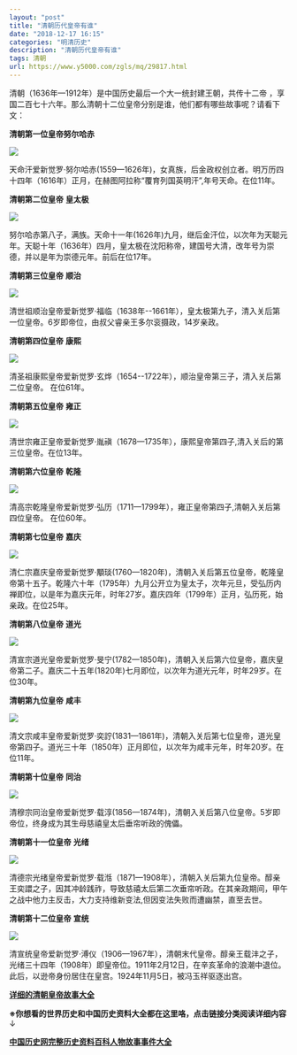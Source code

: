 ```yaml
---
layout: "post"
title: "清朝历代皇帝有谁"
date: "2018-12-17 16:15"
categories: "明清历史"
description: "清朝历代皇帝有谁"
tags: 清朝
url: https://www.y5000.com/zgls/mq/29817.html
---
```






清朝（1636年—1912年）是中国历史最后一个大一统封建王朝，共传十二帝 ，享国二百七十六年。那么清朝十二位皇帝分别是谁，他们都有哪些故事呢？请看下文：

**清朝第一位皇帝努尔哈赤**

**![](https://img.y5000.com/uploads/allimg/180419/8-1P419152T0522.jpg)**

天命汗爱新觉罗·努尔哈赤(1559—1626年)，女真族，后金政权创立者。明万历四十四年（1616年）正月，在赫图阿拉称“覆育列国英明汗”,年号天命。在位11年。

**清朝第二位皇帝** **皇太极**

![](https://img.y5000.com/uploads/allimg/180419/8-1P419152920294.jpg)

努尔哈赤第八子，满族。天命十一年(1626年)九月，继后金汗位，以次年为天聪元年。天聪十年（1636年）四月，皇太极在沈阳称帝，建国号大清，改年号为崇德，并以是年为崇德元年。前后在位17年。

**清朝第三位皇帝** **顺治**

![](https://img.y5000.com/uploads/allimg/180419/8-1P419153001R8.jpg)

清世祖顺治皇帝爱新觉罗·福临（1638年--1661年），皇太极第九子，清入关后第一位皇帝。6岁即帝位，由叔父睿亲王多尔衮摄政，14岁亲政。

**清朝第四位皇帝** **康熙**

**![](https://img.y5000.com/uploads/allimg/180419/8-1P419153205940.jpg)**

清圣祖康熙皇帝爱新觉罗·玄烨（1654--1722年），顺治皇帝第三子，清入关后第二位皇帝。 在位61年。

**清朝第五位皇帝** **雍正**

**![](https://img.y5000.com/uploads/allimg/180419/8-1P419153256250.jpg)**

清世宗雍正皇帝爱新觉罗·胤禛（1678—1735年），康熙皇帝第四子,清入关后的第三位皇帝。在位13年。

**清朝第六位皇帝** **乾隆**

**![](https://img.y5000.com/uploads/allimg/180419/8-1P4191535353J.jpg)**

清高宗乾隆皇帝爱新觉罗·弘历（1711—1799年），雍正皇帝第四子,清朝入关后第四位皇帝。 在位60年。

**清朝第七位皇帝** **嘉庆**

![](https://img.y5000.com/uploads/allimg/180419/8-1P419153629591.jpg)

清仁宗嘉庆皇帝爱新觉罗·顒琰(1760—1820年)，清朝入关后第五位皇帝，乾隆皇帝第十五子。乾隆六十年（1795年）九月公开立为皇太子，次年元旦，受弘历内禅即位，以是年为嘉庆元年，时年27岁。嘉庆四年（1799年）正月，弘历死，始亲政。在位25年。

**清朝第八位皇帝** **道光**

![](https://img.y5000.com/uploads/allimg/180419/8-1P419153H1V0.jpg)

清宣宗道光皇帝爱新觉罗·旻宁(1782—1850年)，清朝入关后第六位皇帝，嘉庆皇帝第二子。嘉庆二十五年(1820年)七月即位，以次年为道光元年，时年29岁。在位30年。

**清朝第九位皇帝** **咸丰**

![](https://img.y5000.com/uploads/allimg/180419/8-1P419153U0A7.jpg)

清文宗咸丰皇帝爱新觉罗·奕詝(1831—1861年)，清朝入关后第七位皇帝，道光皇帝第四子。道光三十年（1850年）正月即位，以次年为咸丰元年，时年20岁。在位11年。

**清朝第十位皇帝** **同治**

**![](https://img.y5000.com/uploads/allimg/180419/8-1P419154015A1.jpg)**

清穆宗同治皇帝爱新觉罗·载淳(1856—1874年)，清朝入关后第八位皇帝。5岁即帝位，终身成为其生母慈禧皇太后垂帘听政的傀儡。

**清朝第十一位皇帝** **光绪**

**![](https://img.y5000.com/uploads/allimg/180419/8-1P41915412N06.jpg)**

清德宗光绪皇帝爱新觉罗·载湉（1871—1908年），清朝入关后第九位皇帝。醇亲王奕譞之子，因其冲龄践祚，导致慈禧太后第二次垂帘听政。在其亲政期间，甲午之战中他力主反击，大力支持维新变法,但因变法失败而遭幽禁，直至去世。

**清朝第十二位皇帝** **宣统**

**![](https://img.y5000.com/uploads/allimg/180419/8-1P419154342602.jpg)**

清宣统皇帝爱新觉罗·溥仪（1906—1967年），清朝末代皇帝。醇亲王载沣之子，光绪三十四年（1908年）即皇帝位。1911年2月12日，在辛亥革命的浪潮中退位。此后，以逊帝身份居住在皇宫。1924年11月5日，被冯玉祥驱逐出宫。

[**详细的清朝皇帝故事大全**](https://www.y5000.com/zgls/mrzj/25401.html)

**※你想看的世界历史和中国历史资料大全都在这里咯，点击链接分类阅读详细内容** ↓

**[中国历史网完整历史资料百科人物故事事件大全](https://www.y5000.com/zgls/29813.html)**
